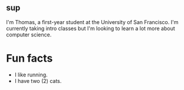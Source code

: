 ## sup
I'm Thomas, a first-year student at the University of San Francisco. I'm currently taking intro classes but I'm looking to learn a lot more about computer science.

# Fun facts
- I like running.
- I have two (2) cats.

<!--
**tomayyeung/tomayyeung** is a ✨ _special_ ✨ repository because its `README.md` (this file) appears on your GitHub profile.

Here are some ideas to get you started:

- 🔭 I’m currently working on ...
- 🌱 I’m currently learning ...
- 👯 I’m looking to collaborate on ...
- 🤔 I’m looking for help with ...
- 💬 Ask me about ...
- 📫 How to reach me: ...
- 😄 Pronouns: ...
- ⚡ Fun fact: ...
-->
